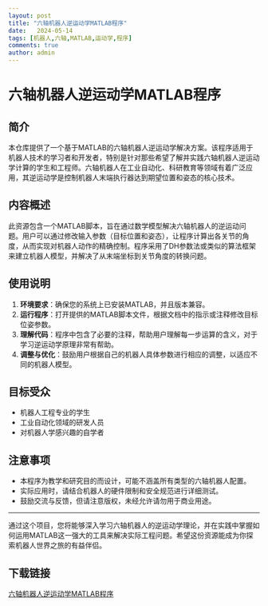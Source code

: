 ```yaml
---
layout: post
title: "六轴机器人逆运动学MATLAB程序"
date:   2024-05-14
tags: [机器人,六轴,MATLAB,运动学,程序]
comments: true
author: admin
---
```

# 六轴机器人逆运动学MATLAB程序

## 简介

本仓库提供了一个基于MATLAB的六轴机器人逆运动学解决方案。该程序适用于机器人技术的学习者和开发者，特别是针对那些希望了解并实践六轴机器人逆运动学计算的学生和工程师。六轴机器人在工业自动化、科研教育等领域有着广泛应用，其逆运动学是控制机器人末端执行器达到期望位置和姿态的核心技术。

## 内容概述

此资源包含一个MATLAB脚本，旨在通过数学模型解决六轴机器人的逆运动问题。用户可以通过修改输入参数（目标位置和姿态），让程序计算出各关节的角度，从而实现对机器人动作的精确控制。程序采用了DH参数法或类似的算法框架来建立机器人模型，并解决了从末端坐标到关节角度的转换问题。

## 使用说明

1. **环境要求**：确保您的系统上已安装MATLAB，并且版本兼容。
2. **运行程序**：打开提供的MATLAB脚本文件，根据文档中的指示或注释修改目标位姿参数。
3. **理解代码**：程序中包含了必要的注释，帮助用户理解每一步运算的含义，对于学习逆运动学原理非常有帮助。
4. **调整与优化**：鼓励用户根据自己的机器人具体参数进行相应的调整，以适应不同的机器人模型。

## 目标受众

- 机器人工程专业的学生
- 工业自动化领域的研发人员
- 对机器人学感兴趣的自学者

## 注意事项

- 本程序为教学和研究目的而设计，可能不涵盖所有类型的六轴机器人配置。
- 实际应用时，请结合机器人的硬件限制和安全规范进行详细测试。
- 鼓励交流与反馈，但请注意版权，未经允许请勿用于商业用途。

---

通过这个项目，您将能够深入学习六轴机器人的逆运动学理论，并在实践中掌握如何运用MATLAB这一强大的工具来解决实际工程问题。希望这份资源能成为你探索机器人世界之旅的有益伴侣。

## 下载链接

[六轴机器人逆运动学MATLAB程序](https://pan.quark.cn/s/c33d3eef8810)